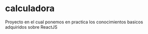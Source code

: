 # calculadora
Proyecto en el cual ponemos en practica los conocimientos basicos adquiridos sobre ReactJS
